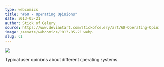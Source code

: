 ```yaml
---
type: webcomics
title: "#60 - Operating Opinions"
date: 2013-05-21
author: Stick of Celery
source: https://www.deviantart.com/stickofcelery/art/60-Operating-Opinions-372968053
image: /assets/webcomics/2013-05-21.webp
slug: 61
---
```


![](/assets/webcomics/2013-05-21.webp)

Typical user opinions about different operating systems.
